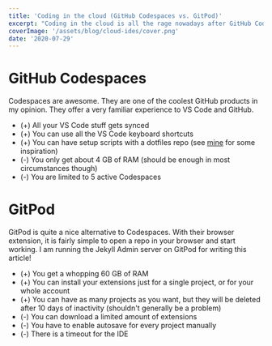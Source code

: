 ```yaml
---
title: 'Coding in the cloud (GitHub Codespaces vs. GitPod)'
excerpt: "Coding in the cloud is all the rage nowadays after GitHub Codespaces came out, but how do they compare to a service like GitPod?"
coverImage: '/assets/blog/cloud-ides/cover.png'
date: '2020-07-29'
---
```


# GitHub Codespaces
Codespaces are awesome. They are one of the coolest GitHub products in my opinion. They offer a very familiar experience to VS Code and GitHub. 
* (+) All your VS Code stuff gets synced
* (+) You can use all the VS Code keyboard shortcuts
* (+) You can have setup scripts with a dotfiles repo (see [mine](https://github.com/filiptronicek/dotfiles) for some inspiration)
* (-) You only get about 4 GB of RAM (should be enough in most circumstances though)
* (-) You are limited to 5 active Codespaces


# GitPod
GitPod is quite a nice alternative to Codespaces. With their browser extension, it is fairly simple to open a repo in your browser and start working. I am running the Jekyll Admin server on GitPod for writing this article!

* (+) You get a whopping 60 GB of RAM
* (+) You can install your extensions just for a single project, or for your whole account
* (+) You can have as many projects as you want, but they will be deleted after 10 days of inactivity (shouldn't generally be a problem)
* (-) You can download a limited amount of extensions
* (-) You have to enable autosave for every project manually
* (-) There is a timeout for the IDE
